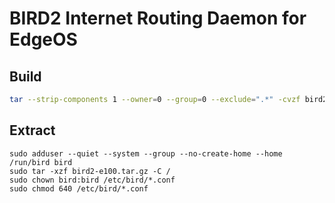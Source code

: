 # BIRD2 Internet Routing Daemon for EdgeOS

## Build

```sh
tar --strip-components 1 --owner=0 --group=0 --exclude=".*" -cvzf bird2-e100.tar.gz e100
```

## Extract
```
sudo adduser --quiet --system --group --no-create-home --home /run/bird bird
sudo tar -xzf bird2-e100.tar.gz -C /
sudo chown bird:bird /etc/bird/*.conf
sudo chmod 640 /etc/bird/*.conf
```
